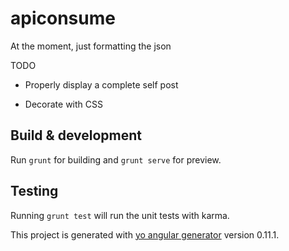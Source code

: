 # apiconsume

At the moment, just formatting the json

TODO

* Properly display a complete self post

* Decorate with CSS

##

## Build & development

Run `grunt` for building and `grunt serve` for preview.

## Testing

Running `grunt test` will run the unit tests with karma.

This project is generated with [yo angular generator](https://github.com/yeoman/generator-angular)
version 0.11.1.
